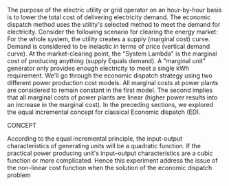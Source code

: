 The purpose of the electric utility or grid operator on an hour-by-hour basis is to lower the total cost of delivering electricity demand. The economic dispatch method uses the utility's selected method to meet the demand for electricity. Consider the following scenario for clearing the energy market: For the whole system, the utility creates a supply (marginal cost) curve. Demand is considered to be inelastic in terms of price (vertical demand curve). At the market-clearing point, the "System Lambda" is the marginal cost of producing anything (supply Equals demand). A "marginal unit" generator only provides enough electricity to meet a single kWh requirement. We'll go through the economic dispatch strategy using two different power production cost models. All marginal costs at power plants are considered to remain constant in the first model. The second implies that all marginal costs of power plants are linear (higher power results into an increase in the marginal cost). In the preceding sections, we explored the equal incremental concept for classical Economic dispatch (ED). 

CONCEPT

According to the equal incremental principle, the input-output characteristics of generating units will be a quadratic function. If the practical power producing unit's input–output characteristics are a cubic function or more complicated.  Hence this experiment address the issue of the non-linear cost function when the solution of the economic dispatch problem